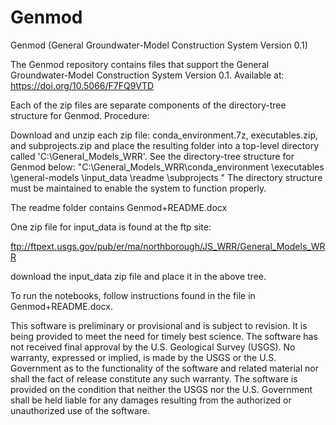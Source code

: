 # Genmod

Genmod (General Groundwater-Model Construction System Version 0.1)

The Genmod repository contains files that support the General Groundwater-Model Construction System Version 0.1. Available at: https://doi.org/10.5066/F7FQ9VTD

Each of the zip files are separate components of the directory-tree structure for Genmod.
Procedure:

Download and unzip each zip file: conda_environment.7z, executables.zip, and subprojects.zip and place the resulting folder into a top-level directory called 'C:\General_Models_WRR'. See the directory-tree structure for Genmod below:
"C:\General_Models_WRR\conda_environment
                     \executables
                     \general-models
                     \input_data
                     \readme
                     \subprojects
                     "
The directory structure must be maintained to enable the system to function properly.

The readme folder contains Genmod+README.docx

One zip file for input_data is found at the ftp site:

ftp://ftpext.usgs.gov/pub/er/ma/northborough/JS_WRR/General_Models_WRR

download the input_data zip file and place it in the above tree.

To run the notebooks, follow instructions found in the file in Genmod+README.docx.

This software is preliminary or provisional and is subject to revision. It is being provided to meet the need for timely best science. The software has not received final approval by the U.S. Geological Survey (USGS). No warranty, expressed or implied, is made by the USGS or the U.S. Government as to the functionality of the software and related material nor shall the fact of release constitute any such warranty. The software is provided on the condition that neither the USGS nor the U.S. Government shall be held liable for any damages resulting from the authorized or unauthorized use of the software.

